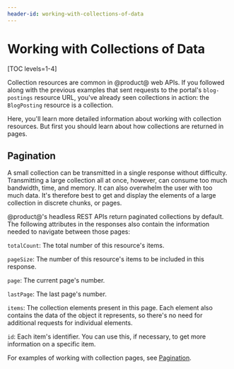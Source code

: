 ```yaml
---
header-id: working-with-collections-of-data
---
```


# Working with Collections of Data

[TOC levels=1-4]

Collection resources are common in @product@ web APIs. If you followed along 
with the previous examples that sent requests to the portal's `blog-postings` 
resource URL, you've already seen collections in action: the `BlogPosting`
resource is a collection. 

Here, you'll learn more detailed information about working with collection 
resources. But first you should learn about how collections are returned in 
pages. 

## Pagination

A small collection can be transmitted in a single response without difficulty. 
Transmitting a large collection all at once, however, can consume too much 
bandwidth, time, and memory. It can also overwhelm the user with too much data. 
It's therefore best to get and display the elements of a large collection in 
discrete chunks, or pages. 

@product@'s headless REST APIs return paginated collections by default. The 
following attributes in the responses also contain the information needed to 
navigate between those pages: 

`totalCount`: The total number of this resource's items. 

`pageSize`: The number of this resource's items to be included in this
response. 

`page`: The current page's number. 

`lastPage`: The last page's number. 

`items`: The collection elements present in this page. Each element also 
contains the data of the object it represents, so there's no need for additional 
requests for individual elements. 

`id`: Each item's identifier. You can use this, if necessary, to get more 
information on a specific item. 

For examples of working with collection pages, see 
[Pagination](/docs/7-1/tutorials/-/knowledge_base/t/pagination). 

